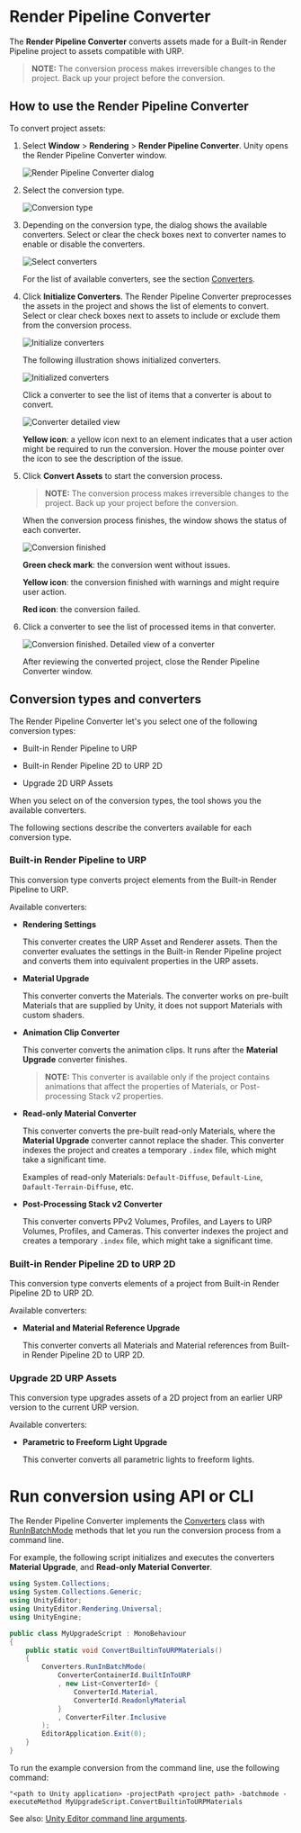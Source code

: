 # Render Pipeline Converter

The **Render Pipeline Converter** converts assets made for a Built-in Render Pipeline project to assets compatible with URP.

> **NOTE:** The conversion process makes irreversible changes to the project. Back up your project before the conversion.

## How to use the Render Pipeline Converter

To convert project assets:

1. Select **Window** > **Rendering** > **Render Pipeline Converter**. Unity opens the Render Pipeline Converter window.

    ![Render Pipeline Converter dialog](../Images/rp-converter/rp-converter-dialog.png)

2. Select the conversion type.

    ![Conversion type](../Images/rp-converter/conversion-types.png)

3. Depending on the conversion type, the dialog shows the available converters. Select or clear the check boxes next to converter names to enable or disable the converters.

    ![Select converters](../Images/rp-converter/select-converters.png)

    For the list of available converters, see the section [Converters](#converters).

4. Click **Initialize Converters**. The Render Pipeline Converter preprocesses the assets in the project and shows the list of elements to convert. Select or clear check boxes next to assets to include or exclude them from the conversion process.

    ![Initialize converters](../Images/rp-converter/initialize.png)

    The following illustration shows initialized converters.

    ![Initialized converters](../Images/rp-converter/after-initialize.png)

    Click a converter to see the list of items that a converter is about to convert.

    ![Converter detailed view](../Images/rp-converter/converter-detailed-view.png)

    **Yellow icon**: a yellow icon next to an element indicates that a user action might be required to run the conversion. Hover the mouse pointer over the icon to see the description of the issue.

5. Click **Convert Assets** to start the conversion process.

    > **NOTE:** The conversion process makes irreversible changes to the project. Back up your project before the conversion.

    When the conversion process finishes, the window shows the status of each converter.

    ![Conversion finished](../Images/rp-converter/conversion-finished.png)

    **Green check mark**: the conversion went without issues.

    **Yellow icon**: the conversion finished with warnings and might require user action.

    **Red icon**: the conversion failed.

6. Click a converter to see the list of processed items in that converter.

    ![Conversion finished. Detailed view of a converter](../Images/rp-converter/conversion-finished-details.png)

    After reviewing the converted project, close the Render Pipeline Converter window.

## <a name="converters"></a>Conversion types and converters

The Render Pipeline Converter let's you select one of the following conversion types:

* Built-in Render Pipeline to URP

* Built-in Render Pipeline 2D to URP 2D

* Upgrade 2D URP Assets

When you select on of the conversion types, the tool shows you the available converters.

The following sections describe the converters available for each conversion type.

### Built-in Render Pipeline to URP

This conversion type converts project elements from the Built-in Render Pipeline to URP.

Available converters:

* **Rendering Settings**

    This converter creates the URP Asset and Renderer assets. Then the converter evaluates the settings in the Built-in Render Pipeline project and converts them into equivalent properties in the URP assets.

* **Material Upgrade**

    This converter converts the Materials. The converter works on pre-built Materials that are supplied by Unity, it does not support Materials with custom shaders.

* **Animation Clip Converter**

    This converter converts the animation clips. It runs after the **Material Upgrade** converter finishes.

    > **NOTE:** This converter is available only if the project contains animations that affect the properties of Materials, or Post-processing Stack v2 properties.

* **Read-only Material Converter**

    This converter converts the pre-built read-only Materials, where the **Material Upgrade** converter cannot replace the shader. This converter indexes the project and creates a temporary `.index` file, which might take a significant time.

    Examples of read-only Materials: `Default-Diffuse`, `Default-Line`, `Dafault-Terrain-Diffuse`, etc.

* **Post-Processing Stack v2 Converter**

    This converter converts PPv2 Volumes, Profiles, and Layers to URP Volumes, Profiles, and Cameras. This converter indexes the project and creates a temporary `.index` file, which might take a significant time.

### Built-in Render Pipeline 2D to URP 2D

This conversion type converts elements of a project from Built-in Render Pipeline 2D to URP 2D.

Available converters:

* **Material and Material Reference Upgrade**

    This converter converts all Materials and Material references from Built-in Render Pipeline 2D to URP 2D.

### Upgrade 2D URP Assets

This conversion type upgrades assets of a 2D project from an earlier URP version to the current URP version.

Available converters:

* **Parametric to Freeform Light Upgrade**

    This converter converts all parametric lights to freeform lights.

# Run conversion using API or CLI

The Render Pipeline Converter implements the [Converters](xref:UnityEditor.Rendering.Universal.Converters) class with [RunInBatchMode](xref:UnityEditor.Rendering.Universal.Converters.RunInBatchMode(UnityEditor.Rendering.Universal.ConverterContainerId)) methods that let you run the conversion process from a command line.

For example, the following script initializes and executes the converters **Material Upgrade**, and **Read-only Material Converter**.

```C#
using System.Collections;
using System.Collections.Generic;
using UnityEditor;
using UnityEditor.Rendering.Universal;
using UnityEngine;

public class MyUpgradeScript : MonoBehaviour
{
    public static void ConvertBuiltinToURPMaterials()
    {
        Converters.RunInBatchMode(
            ConverterContainerId.BuiltInToURP
            , new List<ConverterId> {
                ConverterId.Material,
                ConverterId.ReadonlyMaterial
            }
            , ConverterFilter.Inclusive
        );
        EditorApplication.Exit(0);
    }
}
```

To run the example conversion from the command line, use the following command:

```
"<path to Unity application> -projectPath <project path> -batchmode -executeMethod MyUpgradeScript.ConvertBuiltinToURPMaterials
```

See also: [Unity Editor command line arguments](https://docs.unity3d.com/Manual/EditorCommandLineArguments.html).
